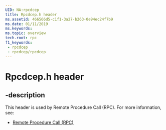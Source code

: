 ```yaml
---
UID: NA:rpcdcep
title: Rpcdcep.h header
ms.assetid: 466566d5-c1f1-3a27-b263-0e94ec24f7b9
ms.date: 01/11/2019
ms.keywords: 
ms.topic: overview
tech.root: rpc
f1_keywords:
 - rpcdcep
 - rpcdcep/rpcdcep
---
```


# Rpcdcep.h header


## -description

This header is used by Remote Procedure Call (RPC). For more information, see:

- [Remote Procedure Call (RPC)](../_rpc/index.md)

